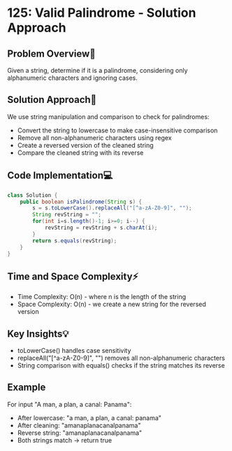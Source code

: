 # 125: Valid Palindrome - Solution Approach

## Problem Overview🤔

Given a string, determine if it is a palindrome, considering only alphanumeric characters and ignoring cases.

## Solution Approach🎯

We use string manipulation and comparison to check for palindromes:

- Convert the string to lowercase to make case-insensitive comparison
- Remove all non-alphanumeric characters using regex
- Create a reversed version of the cleaned string
- Compare the cleaned string with its reverse

## Code Implementation💻

```java
class Solution {
    public boolean isPalindrome(String s) {
        s = s.toLowerCase().replaceAll("[^a-zA-Z0-9]", "");
        String revString = "";
        for(int i=s.length()-1; i>=0; i--) {
            revString = revString + s.charAt(i);
        }
        return s.equals(revString);
    }
}
```

## Time and Space Complexity⚡

- Time Complexity: O(n) - where n is the length of the string
- Space Complexity: O(n) - we create a new string for the reversed version

## Key Insights💡

- toLowerCase() handles case sensitivity
- replaceAll("[^a-zA-Z0-9]", "") removes all non-alphanumeric characters
- String comparison with equals() checks if the string matches its reverse

## Example

For input "A man, a plan, a canal: Panama":

- After lowercase: "a man, a plan, a canal: panama"
- After cleaning: "amanaplanacanalpanama"
- Reverse string: "amanaplanacanalpanama"
- Both strings match → return true